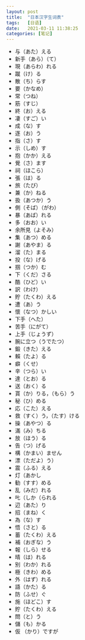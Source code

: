 ```yaml
---
layout: post
title:  "日本汉字生词表"
tags:   [日语]
date:   2021-03-11 11:38:25
categories: [笔记]
---
```


- 与（あた）える
- 新手（あら）（て）
- 現（あらわ）れる
- 蹴（け）る
- 散（ち）らす
- 要（かなめ）
- 常（つね）
- 筋（すじ）
- 終（お）える
- 凄（すご）い
- 成（な）す
- 逐（お）う
- 指（さ）す
- 示（しめ）す
- 抱（かか）える
- 覺（さ）ます
- 祠（ほこら）
- 張（は）る
- 旅（たび）
- 兼（か）ねる
- 扱（あつか）う
- 側（そば）（がわ）
- 暴（あば）れる
- 多（おお）い
- 余所見（よそみ）
- 集（あつ）める
- 謝（あやま）る
- 溜（た）まる
- 投（な）げる
- 掴（つか）む
- 下（くだ）さる
- 酷（ひど）い
- 訳（わけ）
- 貯（たくわ）える
- 遭（あ）う
- 懷（なつ）かしい
- 下手（へた）
- 苦手（にがて）
- 上手（じょうず）
- 腕に立つ（うでたつ）
- 鍛（きた）える
- 賴（たよ）る
- 癖（くせ）
- 辛（つら）い
- 達（とお）る
- 送（おく）る
- 貰（か）りる，（もら）う
- 秘（ひ）める
- 応（こた）える
- 救（すく）う，（たす）ける
- 操（あやつ）る
- 滿（み）ちる
- 放（ほう）る
- 告（つ）げる
- 構（かまい）ません
- 漂（ただよ）う）
- 震（ふる）える
- 灯（あかし
- 勧（すす）める
- 乱（みだ）れる
- 𠮟（しか（られる
- 辺（あた）り
- 招（まね）く
- 為（な）す
- 悟（さと）る
- 蓄（たくわ）える
- 補（おぎな）う
- 報（しら）せる
- 晴（は）れる
- 别（わか）れる
- 極（きわ）める
- 外（はず）れる
- 語（かた）る
- 防（ふせ）ぐ
- 施（ほどこ）す
- 貯（たくわ）える
- 問（と）う
- 儲（も）かる
- 仮   （かり）ですが
